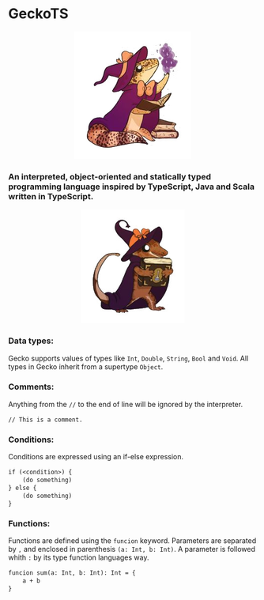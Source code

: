 # GeckoTS

<p align="center">
  <img src="./assets/mage.jpg"/>
</p>

### An interpreted, object-oriented and statically typed programming language inspired by TypeScript, Java and Scala written in TypeScript.

<p align="center">
  <img src="./assets/book.jpg"/>
</p>


### Data types:

Gecko supports values of types like `Int`, `Double`, `String`, `Bool` and `Void`. All types in Gecko inherit from a supertype `Object`.

### Comments: 

Anything from the `//` to the end of line will be ignored by the interpreter.


```
// This is a comment.
```

### Conditions:

Conditions are expressed using an if-else expression.

```
if (<condition>) {
    (do something)
} else {
    (do something)
}
```

### Functions:
Functions are defined using the `funcion` keyword. Parameters are separated by `,` and enclosed in parenthesis `(a: Int, b: Int)`. A parameter is followed whith `:` by its type function languages way.

```
funcion sum(a: Int, b: Int): Int = {
    a + b
}
```
